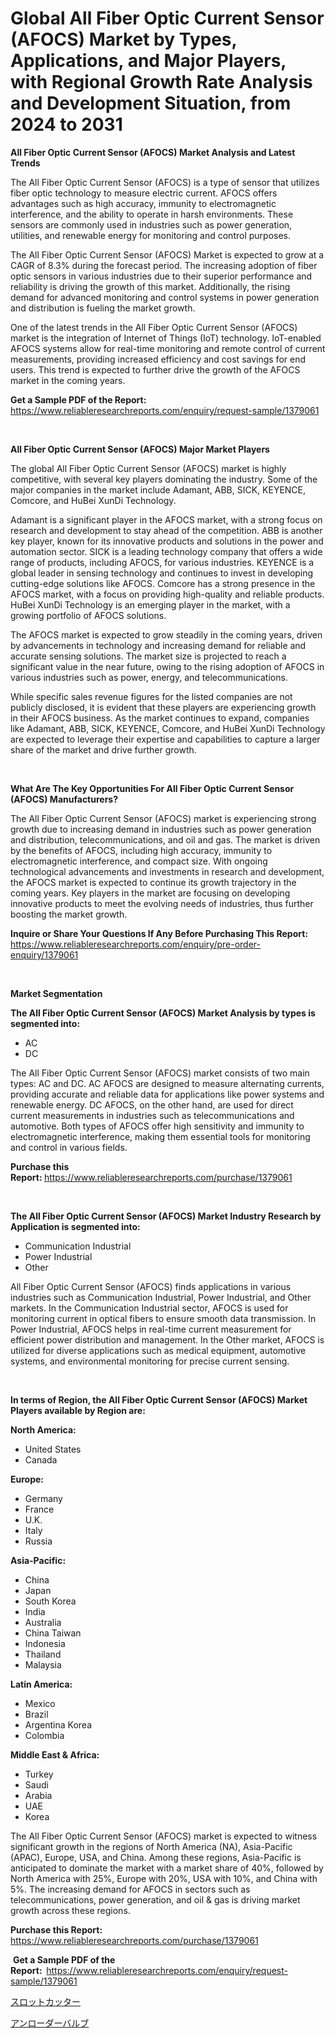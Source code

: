 <p><h1>Global All Fiber Optic Current Sensor (AFOCS) Market by Types, Applications, and Major Players, with Regional Growth Rate Analysis and Development Situation, from 2024 to 2031</h1></p><p><strong>All Fiber Optic Current Sensor (AFOCS) Market Analysis and Latest Trends</strong></p>
<p><p>The All Fiber Optic Current Sensor (AFOCS) is a type of sensor that utilizes fiber optic technology to measure electric current. AFOCS offers advantages such as high accuracy, immunity to electromagnetic interference, and the ability to operate in harsh environments. These sensors are commonly used in industries such as power generation, utilities, and renewable energy for monitoring and control purposes.</p><p>The All Fiber Optic Current Sensor (AFOCS) Market is expected to grow at a CAGR of 8.3% during the forecast period. The increasing adoption of fiber optic sensors in various industries due to their superior performance and reliability is driving the growth of this market. Additionally, the rising demand for advanced monitoring and control systems in power generation and distribution is fueling the market growth.</p><p>One of the latest trends in the All Fiber Optic Current Sensor (AFOCS) market is the integration of Internet of Things (IoT) technology. IoT-enabled AFOCS systems allow for real-time monitoring and remote control of current measurements, providing increased efficiency and cost savings for end users. This trend is expected to further drive the growth of the AFOCS market in the coming years.</p></p>
<p><strong>Get a Sample PDF of the Report:&nbsp;</strong> <a href="https://www.reliableresearchreports.com/enquiry/request-sample/1379061">https://www.reliableresearchreports.com/enquiry/request-sample/1379061</a></p>
<p>&nbsp;</p>
<p><strong>All Fiber Optic Current Sensor (AFOCS) Major Market Players</strong></p>
<p><p>The global All Fiber Optic Current Sensor (AFOCS) market is highly competitive, with several key players dominating the industry. Some of the major companies in the market include Adamant, ABB, SICK, KEYENCE, Comcore, and HuBei XunDi Technology.</p><p>Adamant is a significant player in the AFOCS market, with a strong focus on research and development to stay ahead of the competition. ABB is another key player, known for its innovative products and solutions in the power and automation sector. SICK is a leading technology company that offers a wide range of products, including AFOCS, for various industries. KEYENCE is a global leader in sensing technology and continues to invest in developing cutting-edge solutions like AFOCS. Comcore has a strong presence in the AFOCS market, with a focus on providing high-quality and reliable products. HuBei XunDi Technology is an emerging player in the market, with a growing portfolio of AFOCS solutions.</p><p>The AFOCS market is expected to grow steadily in the coming years, driven by advancements in technology and increasing demand for reliable and accurate sensing solutions. The market size is projected to reach a significant value in the near future, owing to the rising adoption of AFOCS in various industries such as power, energy, and telecommunications.</p><p>While specific sales revenue figures for the listed companies are not publicly disclosed, it is evident that these players are experiencing growth in their AFOCS business. As the market continues to expand, companies like Adamant, ABB, SICK, KEYENCE, Comcore, and HuBei XunDi Technology are expected to leverage their expertise and capabilities to capture a larger share of the market and drive further growth.</p></p>
<p>&nbsp;</p>
<p><strong>What Are The Key Opportunities For All Fiber Optic Current Sensor (AFOCS) Manufacturers?</strong></p>
<p><p>The All Fiber Optic Current Sensor (AFOCS) market is experiencing strong growth due to increasing demand in industries such as power generation and distribution, telecommunications, and oil and gas. The market is driven by the benefits of AFOCS, including high accuracy, immunity to electromagnetic interference, and compact size. With ongoing technological advancements and investments in research and development, the AFOCS market is expected to continue its growth trajectory in the coming years. Key players in the market are focusing on developing innovative products to meet the evolving needs of industries, thus further boosting the market growth.</p></p>
<p><strong>Inquire or Share Your Questions If Any Before Purchasing This Report:</strong> <a href="https://www.reliableresearchreports.com/enquiry/pre-order-enquiry/1379061">https://www.reliableresearchreports.com/enquiry/pre-order-enquiry/1379061</a></p>
<p>&nbsp;</p>
<p><strong>Market Segmentation</strong></p>
<p><strong>The All Fiber Optic Current Sensor (AFOCS) Market Analysis by types is segmented into:</strong></p>
<p><ul><li>AC</li><li>DC</li></ul></p>
<p><p>The All Fiber Optic Current Sensor (AFOCS) market consists of two main types: AC and DC. AC AFOCS are designed to measure alternating currents, providing accurate and reliable data for applications like power systems and renewable energy. DC AFOCS, on the other hand, are used for direct current measurements in industries such as telecommunications and automotive. Both types of AFOCS offer high sensitivity and immunity to electromagnetic interference, making them essential tools for monitoring and control in various fields.</p></p>
<p><strong>Purchase this Report:&nbsp;</strong><a href="https://www.reliableresearchreports.com/purchase/1379061">https://www.reliableresearchreports.com/purchase/1379061</a></p>
<p>&nbsp;</p>
<p><strong>The All Fiber Optic Current Sensor (AFOCS) Market Industry Research by Application is segmented into:</strong></p>
<p><ul><li>Communication Industrial</li><li>Power Industrial</li><li>Other</li></ul></p>
<p><p>All Fiber Optic Current Sensor (AFOCS) finds applications in various industries such as Communication Industrial, Power Industrial, and Other markets. In the Communication Industrial sector, AFOCS is used for monitoring current in optical fibers to ensure smooth data transmission. In Power Industrial, AFOCS helps in real-time current measurement for efficient power distribution and management. In the Other market, AFOCS is utilized for diverse applications such as medical equipment, automotive systems, and environmental monitoring for precise current sensing.</p></p>
<p>&nbsp;</p>
<p><strong>In terms of Region, the All Fiber Optic Current Sensor (AFOCS) Market Players available by Region are:</strong></p>
<p>
    <p> <strong> North America: </strong>
        <ul>
            <li>United States</li>
            <li>Canada</li>
        </ul>
        </p> 
    <p> <strong> Europe: </strong>
        <ul>
            <li>Germany</li>
            <li>France</li>
            <li>U.K.</li>
            <li>Italy</li>
            <li>Russia</li>
        </ul>
        </p> 
    <p> <strong> Asia-Pacific: </strong>
        <ul>
            <li>China</li>
            <li>Japan</li>
            <li>South Korea</li>
            <li>India</li>
            <li>Australia</li>
            <li>China Taiwan</li>
            <li>Indonesia</li>
            <li>Thailand</li>
            <li>Malaysia</li>
        </ul>
        </p> 
    <p> <strong> Latin America: </strong>
        <ul>
            <li>Mexico</li>
            <li>Brazil</li>
            <li>Argentina Korea</li>
            <li>Colombia</li>
        </ul>
        </p> 
    <p> <strong> Middle East & Africa: </strong>
        <ul>
            <li>Turkey</li>
            <li>Saudi</li>
            <li>Arabia</li>
            <li>UAE</li>
            <li>Korea</li>
        </ul>
    </p>
    </p>
<p><p>The All Fiber Optic Current Sensor (AFOCS) market is expected to witness significant growth in the regions of North America (NA), Asia-Pacific (APAC), Europe, USA, and China. Among these regions, Asia-Pacific is anticipated to dominate the market with a market share of 40%, followed by North America with 25%, Europe with 20%, USA with 10%, and China with 5%. The increasing demand for AFOCS in sectors such as telecommunications, power generation, and oil & gas is driving market growth across these regions.</p></p>
<p><strong>Purchase this Report: </strong><a href="https://www.reliableresearchreports.com/purchase/1379061">https://www.reliableresearchreports.com/purchase/1379061</a></p>
<p>&nbsp;<strong>Get a Sample PDF of the Report:&nbsp;&nbsp;</strong><a href="https://www.reliableresearchreports.com/enquiry/request-sample/1379061">https://www.reliableresearchreports.com/enquiry/request-sample/1379061</a></p>
<p><strong></strong></p>
<p><p><a href="https://github.com/KaydenJohns1964/Market-Research-Report-List-1/blob/main/391418212681.md">スロットカッター</a></p><p><a href="https://github.com/marbadji/Market-Research-Report-List-1/blob/main/135903012680.md">アンローダーバルブ</a></p></p>